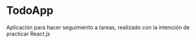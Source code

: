 # TodoApp
Aplicación para hacer seguimiento a tareas, realizado con la intención de practicar React.js
